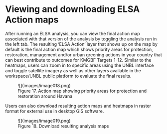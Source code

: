 # Viewing and downloading ELSA Action maps

After running an ELSA analysis, you can view the final action map associated with that version of the analysis by toggling the analysis run in the left tab. The resulting ‘ELSA Action’ layer that shows up on the map by default is the final action map which shows priority areas for protection, restoration, management and/or urban greening actions in your country that can best contribute to outcomes for KMGBF Targets 1-12. Similar to the heatmaps, users can zoom in to specific areas using the UNBL interface and toggle satellite imagery as well as other layers available in the workspace/UNBL public platform to evaluate the final results. 

<figure markdown>
![](images/image018.png)
<figcaption>Figure 17. Action map showing priority areas for protection and restoration around Havana</figcaption>
</figure>

Users can also download resulting action maps and heatmaps in raster format for external use in desktop GIS software. 

<figure markdown>
![](images/image019.png)
<figcaption>Figure 18. Download resulting analysis maps</figcaption>
</figure>